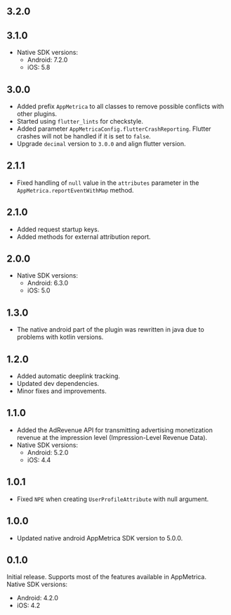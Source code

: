 ## 3.2.0

## 3.1.0

- Native SDK versions:
  - Android: 7.2.0
  - iOS: 5.8

## 3.0.0

- Added prefix `AppMetrica` to all classes to remove possible conflicts with other plugins.
- Started using `flutter_lints` for checkstyle.
- Added parameter `AppMetricaConfig.flutterCrashReporting`. Flutter crashes will not be handled if it is set to `false`.
- Upgrade `decimal` version to `3.0.0` and align flutter version.

## 2.1.1

- Fixed handling of `null` value in the `attributes` parameter in the `AppMetrica.reportEventWithMap` method.

## 2.1.0

- Added request startup keys.
- Added methods for external attribution report.

## 2.0.0

- Native SDK versions:
  - Android: 6.3.0
  - iOS: 5.0

## 1.3.0

- The native android part of the plugin was rewritten in java due to problems with kotlin versions.

## 1.2.0

- Added automatic deeplink tracking.
- Updated dev dependencies.
- Minor fixes and improvements.

## 1.1.0

- Added the AdRevenue API for transmitting advertising monetization revenue at the impression level (Impression-Level Revenue Data).
- Native SDK versions:
  - Android: 5.2.0
  - iOS: 4.4

## 1.0.1

- Fixed `NPE` when creating `UserProfileAttribute` with null argument.

## 1.0.0

- Updated native android AppMetrica SDK version to 5.0.0.

## 0.1.0

Initial release. Supports most of the features available in AppMetrica.  
Native SDK versions:
- Android: 4.2.0
- iOS: 4.2
